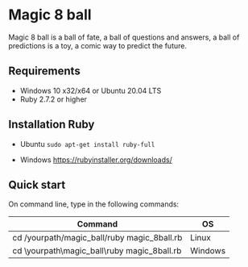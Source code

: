 Magic 8 ball
=
Magic 8 ball is a ball of fate, a ball of questions and answers, a ball of predictions is a toy, a comic way to predict the future.

Requirements
-
* Windows 10 x32/x64 or Ubuntu 20.04 LTS
* Ruby 2.7.2  or higher

Installation Ruby
-

* Ubuntu
`sudo apt-get install ruby-full`

* Windows
https://rubyinstaller.org/downloads/

Quick start
-
On command line, type in the following commands:

Command | OS
--- | ---
cd /yourpath/magic_ball/ruby magic_8ball.rb | Linux
cd \yourpath\magic_ball\ruby magic_8ball.rb| Windows
